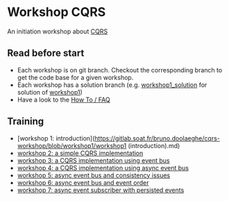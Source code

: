 # Workshop CQRS

An initiation workshop about [CQRS](https://martinfowler.com/bliki/CQRS.html)

## Read before start
* Each workshop is on git branch. Checkout the corresponding branch to get the code base for a given workshop.
* Each workshop has a solution branch (e.g. [workshop1_solution](https://gitlab.soat.fr/bruno.doolaeghe/cqrs-workshop/blob/workshop1_solution) for solution of [workshop1](https://gitlab.soat.fr/bruno.doolaeghe/cqrs-workshop/blob/workshop1))
* Have a look to the [How To / FAQ](HOWTO.md)

## Training
* [workshop 1: introduction](https://gitlab.soat.fr/bruno.doolaeghe/cqrs-workshop/blob/workshop1/workshop1 (introduction).md) 
* [workshop 2: a simple CQRS implementation](https://gitlab.soat.fr/bruno.doolaeghe/cqrs-workshop/blob/workshop2/workshop2.md)
* [workshop 3: a CQRS implementation using event bus](https://gitlab.soat.fr/bruno.doolaeghe/cqrs-workshop/blob/workshop3/workshop3.md)
* [workshop 4: a CQRS implementation using async event bus](https://gitlab.soat.fr/bruno.doolaeghe/cqrs-workshop/blob/workshop4/workshop4.md)
* [workshop 5: async event bus and consistency issues](https://gitlab.soat.fr/bruno.doolaeghe/cqrs-workshop/blob/workshop5/workshop5.md)
* [workshop 6: async event bus and event order](https://gitlab.soat.fr/bruno.doolaeghe/cqrs-workshop/blob/workshop6/workshop6.md)
* [workshop 7: async event subscriber with persisted events](https://gitlab.soat.fr/bruno.doolaeghe/cqrs-workshop/blob/workshop7/workshop7-pgq.md)

